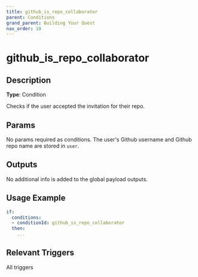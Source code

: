 ```yaml
---
title: github_is_repo_collaborator
parent: Conditions
grand_parent: Building Your Quest
nav_order: 10
---
```


# github_is_repo_collaborator

## Description

**Type**: Condition

Checks if the user accepted the invitation for their repo. 

## Params

No params required as conditions. The user's Github username and Github repo name are stored in  `user`.

## Outputs

No additional info is added to the global payload outputs.

## Usage Example

```yaml
if:
  conditions:
  - conditionId: github_is_repo_collaborator
  then:
    ...
```

## Relevant Triggers

All triggers